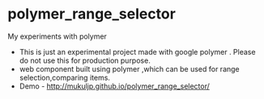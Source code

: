 # polymer_range_selector
My experiments with polymer
* This is just an experimental project made with google polymer . Please do not use this for production purpose.
* web component built using polymer ,which can be used for range selection,comparing  items.
* Demo - http://mukuljp.github.io/polymer_range_selector/

 


